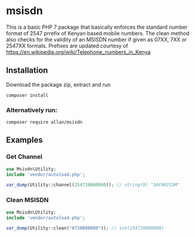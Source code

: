 # msisdn
This is a basic PHP 7 package that basically enforces the standard number format of 2547 prrefix of Kenyan based mobile numbers. The clean method also checks for the validity of an MSISDN number if given as 07XX, 7XX or 2547XX formats. Prefixes are updated courtesy of https://en.wikipedia.org/wiki/Telephone_numbers_in_Kenya

## Installation

Download the package zip, extract and run 

```
composer install
```

### Alternatively run: 
```
composer require allan/msisdn
```

## Examples

### Get Channel

```php
use Msisdn\Utility;
include 'vendor/autoload.php';

var_dump(Utility::channel(254720000000)); // string(9) "SAFARICOM"
```

### Clean MSISDN

```php
use Msisdn\Utility;
include 'vendor/autoload.php';

var_dump(Utility::clean("0720000000")); // int(254720000000)
```
